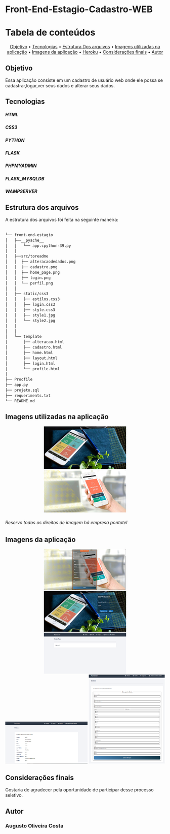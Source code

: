 # Front-End-Estagio-Cadastro-WEB


Tabela de conteúdos
=================
<p align="center">
 <a href="#objetivo">Objetivo</a> • 
 <a href="#tecnologias">Tecnologias</a> • 
 <a href="#estrutura-dos-arquivos">Estrutura Dos arquivos</a> • 
 <a href="#imagens-utilizadas-na-aplicação">Imagens utilizadas na aplicação</a> • 
 <a href="#imagens-da-aplicação">Imagens da aplicação</a> • 
 <a href="https://cadastrousuarioweb.herokuapp.com/login/">Heroku</a> •
 <a href="#considerações-finais">Considerações finais</a> •
 <a href="#autor">Autor</a> 

</p>

## Objetivo
<p>Essa aplicação consiste em um cadastro de usuário web onde ele possa se cadastrar,logar,ver seus dados e alterar seus dados.</p>

## Tecnologias 
##### HTML  
##### CSS3 
##### PYTHON 
##### FLASK 
##### PHPMYADMIN
##### FLASK_MYSQLDB
##### WAMPSERVER

## Estrutura dos arquivos
A estrutura dos arquivos foi feita na seguinte maneira:

```bash

└── front-end-estagio
│   ├──__pyache__
│   │   └── app.cpython-39.py       
│   │
│   ├──src/toreadme
│   │  ├── alteracaodedados.png
│   │  ├── cadastro.png
│   │  ├── home_page.png
│   │  ├── login.png
│   │  └── perfil.png
│   │
│   ├── static/css3
│   │   ├── estilos.css3 
│   │   ├── login.css3
│   │   ├── style.css3	 
│   │   ├── style1.jpg
│   │   └── style2.jpg
│   │   
│   │   
│   └── template
│       ├── alteracao.html
│       ├── cadastro.html
│       ├── home.html
│       ├── layout.html   
│       ├── login.html
│       └── profile.html         
│                 
├── Procfile
├── app.py
├── projeto.sql
├── requeriments.txt
└── README.md
```


## Imagens utilizadas na aplicação
<p align="center">
 <img width='260px' src='static/css3/style1.jpg'>
 <img width='260px' src='static/css3/style2.jpg'>
</p>
<h6> Reservo todos os direitos de imagem há empresa pontotel<h6>

## Imagens da aplicação
<p align="center">
 <img width='260px' src='src/toreadme/cadastro.png'>
 <img width='260px' src='src/toreadme/login.png'>
 <img width='260px' src='src/toreadme/home_page.png'>
 <img width='260px' src='src/toreadme/perfil.png'>
 <img width='240px'  src='src/toreadme/alteracaodedados.png'>
 </p>
 
##  Considerações finais

<p> Gostaria de agradecer pela oportunidade de participar desse processo seletivo.</p>


## Autor

### Augusto Oliveira Costa









